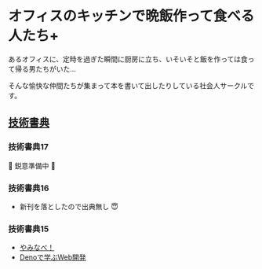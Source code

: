 # オフィスのキッチンで晩飯作って食べる人たち+

あるオフィスに、定時を過ぎた瞬間に厨房に立ち、いそいそと飯を作っては食って帰る男たちがいた...

そんな愉快な仲間たちが集まって本を書いて出したりしている社会人サークルです。

## [技術書典](https://techbookfest.org/organization/xgbb7VBt7C2bVHBwqe5LRA)

### 技術書典17

🚧 鋭意準備中 🚧

### 技術書典16

* 新刊を落としたので出典無し 😇

### 技術書典15

* [やみなべ！](https://techbookfest.org/product/rVxkVn8cniCbGkaXDz6zqc?productVariantID=rf8qEXgeGGmtP3bm2tSV54)
* [Denoで学ぶWeb開発](https://techbookfest.org/product/d8utLuNs0RDBMcJLk1gxzd?productVariantID=3GeuR1PDut51fk80LxfbzS)

